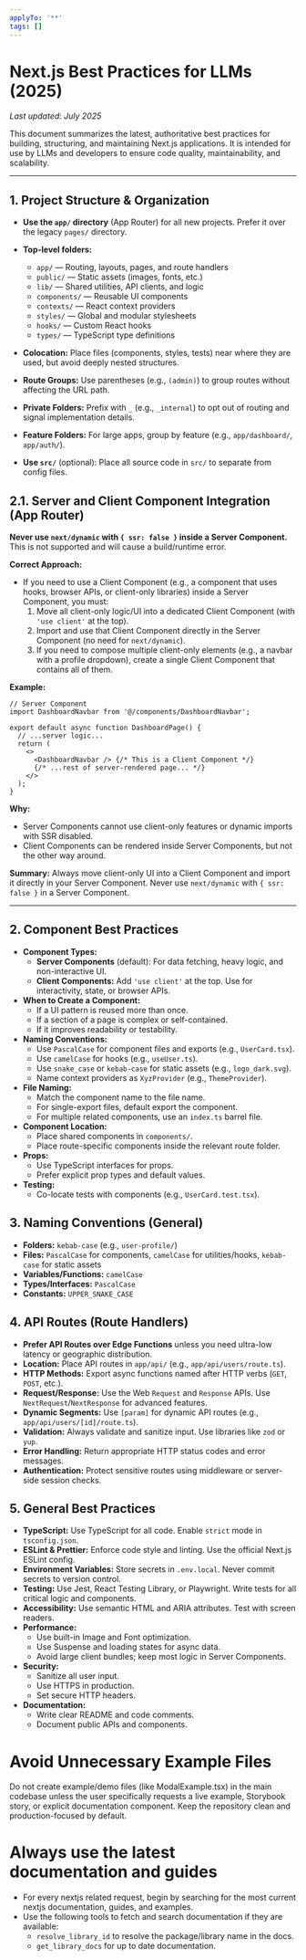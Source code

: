 ```yaml
---
applyTo: '**'
tags: []
---
```


# Next.js Best Practices for LLMs (2025)

_Last updated: July 2025_

This document summarizes the latest, authoritative best practices for building, structuring, and maintaining Next.js applications. It is intended for use by LLMs and developers to ensure code quality, maintainability, and scalability.

---

## 1. Project Structure & Organization

- **Use the `app/` directory** (App Router) for all new projects. Prefer it over the legacy `pages/` directory.
- **Top-level folders:**
  - `app/` — Routing, layouts, pages, and route handlers
  - `public/` — Static assets (images, fonts, etc.)
  - `lib/` — Shared utilities, API clients, and logic
  - `components/` — Reusable UI components
  - `contexts/` — React context providers
  - `styles/` — Global and modular stylesheets
  - `hooks/` — Custom React hooks
  - `types/` — TypeScript type definitions
- **Colocation:** Place files (components, styles, tests) near where they are used, but avoid deeply nested structures.
- **Route Groups:** Use parentheses (e.g., `(admin)`) to group routes without affecting the URL path.
- **Private Folders:** Prefix with `_` (e.g., `_internal`) to opt out of routing and signal implementation details.

- **Feature Folders:** For large apps, group by feature (e.g., `app/dashboard/`, `app/auth/`).
- **Use `src/`** (optional): Place all source code in `src/` to separate from config files.

## 2.1. Server and Client Component Integration (App Router)

**Never use `next/dynamic` with `{ ssr: false }` inside a Server Component.** This is not supported and will cause a build/runtime error.

**Correct Approach:**
- If you need to use a Client Component (e.g., a component that uses hooks, browser APIs, or client-only libraries) inside a Server Component, you must:
  1. Move all client-only logic/UI into a dedicated Client Component (with `'use client'` at the top).
  2. Import and use that Client Component directly in the Server Component (no need for `next/dynamic`).
  3. If you need to compose multiple client-only elements (e.g., a navbar with a profile dropdown), create a single Client Component that contains all of them.

**Example:**

```tsx
// Server Component
import DashboardNavbar from '@/components/DashboardNavbar';

export default async function DashboardPage() {
  // ...server logic...
  return (
    <>
      <DashboardNavbar /> {/* This is a Client Component */}
      {/* ...rest of server-rendered page... */}
    </>
  );
}
```

**Why:**
- Server Components cannot use client-only features or dynamic imports with SSR disabled.
- Client Components can be rendered inside Server Components, but not the other way around.

**Summary:**
Always move client-only UI into a Client Component and import it directly in your Server Component. Never use `next/dynamic` with `{ ssr: false }` in a Server Component.

---

## 2. Component Best Practices

- **Component Types:**
  - **Server Components** (default): For data fetching, heavy logic, and non-interactive UI.
  - **Client Components:** Add `'use client'` at the top. Use for interactivity, state, or browser APIs.
- **When to Create a Component:**
  - If a UI pattern is reused more than once.
  - If a section of a page is complex or self-contained.
  - If it improves readability or testability.
- **Naming Conventions:**
  - Use `PascalCase` for component files and exports (e.g., `UserCard.tsx`).
  - Use `camelCase` for hooks (e.g., `useUser.ts`).
  - Use `snake_case` or `kebab-case` for static assets (e.g., `logo_dark.svg`).
  - Name context providers as `XyzProvider` (e.g., `ThemeProvider`).
- **File Naming:**
  - Match the component name to the file name.
  - For single-export files, default export the component.
  - For multiple related components, use an `index.ts` barrel file.
- **Component Location:**
  - Place shared components in `components/`.
  - Place route-specific components inside the relevant route folder.
- **Props:**
  - Use TypeScript interfaces for props.
  - Prefer explicit prop types and default values.
- **Testing:**
  - Co-locate tests with components (e.g., `UserCard.test.tsx`).

## 3. Naming Conventions (General)

- **Folders:** `kebab-case` (e.g., `user-profile/`)
- **Files:** `PascalCase` for components, `camelCase` for utilities/hooks, `kebab-case` for static assets
- **Variables/Functions:** `camelCase`
- **Types/Interfaces:** `PascalCase`
- **Constants:** `UPPER_SNAKE_CASE`

## 4. API Routes (Route Handlers)

- **Prefer API Routes over Edge Functions** unless you need ultra-low latency or geographic distribution.
- **Location:** Place API routes in `app/api/` (e.g., `app/api/users/route.ts`).
- **HTTP Methods:** Export async functions named after HTTP verbs (`GET`, `POST`, etc.).
- **Request/Response:** Use the Web `Request` and `Response` APIs. Use `NextRequest`/`NextResponse` for advanced features.
- **Dynamic Segments:** Use `[param]` for dynamic API routes (e.g., `app/api/users/[id]/route.ts`).
- **Validation:** Always validate and sanitize input. Use libraries like `zod` or `yup`.
- **Error Handling:** Return appropriate HTTP status codes and error messages.
- **Authentication:** Protect sensitive routes using middleware or server-side session checks.

## 5. General Best Practices

- **TypeScript:** Use TypeScript for all code. Enable `strict` mode in `tsconfig.json`.
- **ESLint & Prettier:** Enforce code style and linting. Use the official Next.js ESLint config.
- **Environment Variables:** Store secrets in `.env.local`. Never commit secrets to version control.
- **Testing:** Use Jest, React Testing Library, or Playwright. Write tests for all critical logic and components.
- **Accessibility:** Use semantic HTML and ARIA attributes. Test with screen readers.
- **Performance:**
  - Use built-in Image and Font optimization.
  - Use Suspense and loading states for async data.
  - Avoid large client bundles; keep most logic in Server Components.
- **Security:**
  - Sanitize all user input.
  - Use HTTPS in production.
  - Set secure HTTP headers.
- **Documentation:**
  - Write clear README and code comments.
  - Document public APIs and components.

# Avoid Unnecessary Example Files

Do not create example/demo files (like ModalExample.tsx) in the main codebase unless the user specifically requests a live example, Storybook story, or explicit documentation component. Keep the repository clean and production-focused by default.

# Always use the latest documentation and guides
- For every nextjs related request, begin by searching for the most current nextjs documentation, guides, and examples.
- Use the following tools to fetch and search documentation if they are available:
  - `resolve_library_id` to resolve the package/library name in the docs.
  - `get_library_docs` for up to date documentation.



